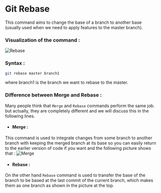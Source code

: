
# Git Rebase

This command aims to change the base of a  branch to another base (usually used when we need to apply features to the master branch).

### Visualization of the command :
![Rebase](https://i.imgur.com/jTC1G4g.png)

### Syntax : 
```bash
git rebase master branch1
```
where branch1 is the branch we want to rebase to the master.

### Difference between Merge and Rebase : 
Many people think that `Merge` and `Rebase` commands perform the same job. but actually, they are completely different and we will discuss this in the following lines.

-  #### Merge : 
  This command is used to integrate changes from some branch to another branch with keeping the merged branch at its base so you can easily return to the earlier version of code if you want and the following picture shows that : 
  ![Merge](https://i.imgur.com/jD4yhZ5.png)

  - #### Rebase :
  On the other hand `Rebase` command is used to transfer the base of the branch to be based at the last commit of the current branch, which makes them as one branch as shown in the picture at the top.
